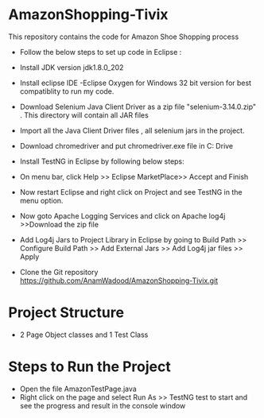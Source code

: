 # AmazonShopping-Tivix
This repository contains the code for Amazon Shoe Shopping process
* Follow the below steps to set up code in Eclipse :

* Install JDK version jdk1.8.0_202
* Install eclipse IDE -Eclipse Oxygen for Windows 32 bit version for best compatiblity to run my code.
* Download Selenium Java Client Driver as a zip file "selenium-3.14.0.zip" . This directory will contain all JAR files 
* Import all the Java Client Driver files , all selenium jars in the project.
* Download chromedriver and put chromedriver.exe file in C: Drive
* Install TestNG in Eclipse by following below steps:
* On menu bar, click Help >> Eclipse MarketPlace>> Accept and Finish 
* Now restart Eclipse and right click on Project and see TestNG in the menu option.
* Now goto Apache Logging Services and click on Apache log4j >>Download the zip file
* Add Log4j Jars to Project Library in Eclipse by going to Build Path >> Configure Build Path >> Add External Jars >> Add Log4j jar files >> Apply
* Clone the Git repository https://github.com/AnamWadood/AmazonShopping-Tivix.git
 
# Project Structure
* 2 Page Object classes and 1 Test Class

# Steps to Run the Project 
* Open the file AmazonTestPage.java 
* Right click on the page and select Run As >> TestNG test to start and see the progress and result in the console window
